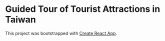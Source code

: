 # Guided Tour of Tourist Attractions in Taiwan

This project was bootstrapped with [Create React App](https://github.com/facebook/create-react-app).

